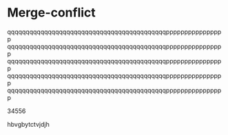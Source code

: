 # Merge-conflict

qqqqqqqqqqqqqqqqqqqqqqqqqqqqqqqqqqqqqqqqqqqpppppppppppppppp
qqqqqqqqqqqqqqqqqqqqqqqqqqqqqqqqqqqqqqqqqqqpppppppppppppppp
qqqqqqqqqqqqqqqqqqqqqqqqqqqqqqqqqqqqqqqqqqqpppppppppppppppp
qqqqqqqqqqqqqqqqqqqqqqqqqqqqqqqqqqqqqqqqqqqpppppppppppppppp
qqqqqqqqqqqqqqqqqqqqqqqqqqqqqqqqqqqqqqqqqqqpppppppppppppppp

34556

hbvgbytctvjdjh
